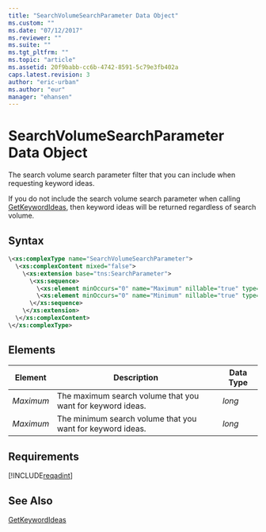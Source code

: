 ```yaml
---
title: "SearchVolumeSearchParameter Data Object"
ms.custom: ""
ms.date: "07/12/2017"
ms.reviewer: ""
ms.suite: ""
ms.tgt_pltfrm: ""
ms.topic: "article"
ms.assetid: 20f9babb-cc6b-4742-8591-5c79e3fb402a
caps.latest.revision: 3
author: "eric-urban"
ms.author: "eur"
manager: "ehansen"
---
```

# SearchVolumeSearchParameter Data Object
The search volume search parameter filter that you can include when requesting keyword ideas.

If you do not include the search volume search parameter when calling [GetKeywordIdeas](../adinsight-api/getkeywordideas-service-operation.md), then keyword ideas will be returned regardless of search volume.

## Syntax

```xml
\<xs:complexType name="SearchVolumeSearchParameter">
  \<xs:complexContent mixed="false">
    \<xs:extension base="tns:SearchParameter">
      \<xs:sequence>
        \<xs:element minOccurs="0" name="Maximum" nillable="true" type="xs:long"/>
        \<xs:element minOccurs="0" name="Minimum" nillable="true" type="xs:long"/>
      \</xs:sequence>
    \</xs:extension>
  \</xs:complexContent>
\</xs:complexType>
```

## <a name="Elements"></a>Elements

|Element|Description|Data Type|
|-----------|---------------|-------------|
|*Maximum*|The maximum search volume that you want for keyword ideas.|*long*|
|*Maximum*|The minimum search volume that you want for keyword ideas.|*long*|

## Requirements
[!INCLUDE[reqadint](../adinsight-api/includes/reqadint.md)]
## See Also
[GetKeywordIdeas](../adinsight-api/getkeywordideas-service-operation.md)  

